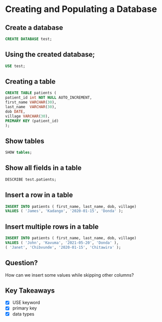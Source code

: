 # Creating and Populating a Database

## Create a database

```sql 
CREATE DATABASE test;
```

## Using the created database;
```sql
USE test;
```

## Creating a table
```sql
CREATE TABLE patients (
patient_id int NOT NULL AUTO_INCREMENT,
first_name VARCHAR(30),
last_name  VARCHAR(30),
dob DATE,
village VARCHAR(30),
PRIMARY KEY (patient_id)
);
```

## Show tables
```sql
SHOW tables;
```

## Show all fields in a table
```sql 
DESCRIBE test.patients;
```

## Insert a row in a table
```sql
INSERT INTO patients ( first_name, last_name, dob, village)
VALUES ( 'James', 'Kadango', '2020-01-15', 'Donda' );
```

## Insert multiple rows in a table
```sql
INSERT INTO patients ( first_name, last_name, dob, village)
VALUES ( 'John', 'Kavuma', '2021-05-20', 'Donda' ),
( 'Janet', 'Chibvunde', '2020-01-15', 'Chitawira' );
```

## Question?
How can we insert some values while skipping other columns?

## Key Takeaways
- [x] USE keyword
- [x] primary key
- [x] data types
